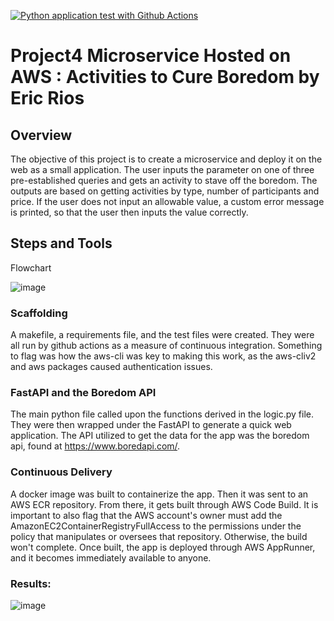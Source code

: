 [![Python application test with Github Actions](https://github.com/nogibjj/Project4-Microservice-Eric-Rios/actions/workflows/main.yml/badge.svg)](https://github.com/nogibjj/Project4-Microservice-Eric-Rios/actions/workflows/main.yml)

# Project4 Microservice Hosted on AWS : Activities to Cure Boredom by Eric Rios

## Overview

The objective of this project is to create a microservice and deploy it on the web as a small application. The user inputs the parameter on one of three pre-established queries and gets an activity to stave off the boredom. The outputs are based on getting activities by type, number of participants and price. If the user does not input an allowable value, a custom error message is printed, so that the user then inputs the value correctly.

## Steps and Tools

Flowchart

![image](https://user-images.githubusercontent.com/70504872/205868084-1c861f63-0d04-44e2-83ac-de4447802d4a.png)

### Scaffolding

A makefile, a requirements file, and the test files were created. They were all run by github actions as a measure of continuous integration. Something to flag was how the aws-cli was key to making this work, as the aws-cliv2 and aws packages caused authentication issues. 

### FastAPI and the Boredom API

The main python file called upon the functions derived in the logic.py file. They were then wrapped under the FastAPI to generate a quick web application. The API utilized to get the data for the app was the boredom api, found at https://www.boredapi.com/.

### Continuous Delivery

A docker image was built to containerize the app. Then it was sent to an AWS ECR repository. From there, it gets built through AWS Code Build. It is important to also flag that the AWS account's owner must add the AmazonEC2ContainerRegistryFullAccess to the permissions under the policy that manipulates or oversees that repository. Otherwise, the build won't complete. Once built, the app is deployed through AWS AppRunner, and it becomes immediately available to anyone. 

### Results:

![image](https://user-images.githubusercontent.com/70504872/205870064-13e32c0e-fd51-443b-9adc-e080edbb2f56.png)


